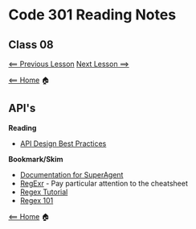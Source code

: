 # Code 301 Reading Notes

## Class 08

[<== Previous Lesson](class7.md) [Next Lesson ==>](class9.md)

[<== Home](README.md) 🏠

## API's

**Reading**
+ [API Design Best Practices](https://docs.microsoft.com/en-us/azure/architecture/best-practices/api-design)

**Bookmark/Skim**
+ [Documentation for SuperAgent](https://visionmedia.github.io/superagent/)
+ [RegExr](https://regexr.com/) - Pay particular attention to the cheatsheet
+ [Regex Tutorial](https://medium.com/factory-mind/regex-tutorial-a-simple-cheatsheet-by-examples-649dc1c3f285)
+ [Regex 101](https://regex101.com/)

[<== Home](README.md) 🏠
